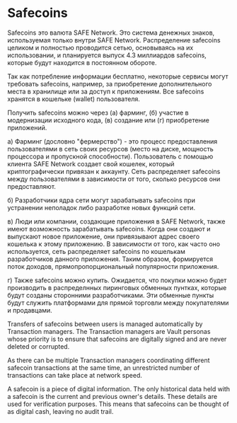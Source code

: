 # Safecoins
Safecoins это валюта SAFE Network. Это система денежных знаков, используемая только внутри SAFE Network. Распределение safecoins целиком и полностью проводится сетью, основываясь на их использовании, и планируется выпуск 4.3 миллиардов safecoins, которые будут находится в постоянном обороте.

Так как потребление информации бесплатно, некоторые сервисы могут требовать safecoins, например, за приобретение дополнительного места в хранилище или за доступ к приложениям. Все safecoins хранятся в кошельке (wallet) пользователя.

Получить safecoins можно через (а) фарминг, (б) участие в модернизации исходного кода, (в) создание или (г) приобретение приложений.

a) Фарминг (дословно "фермерство") - это процесс предоставления пользователями в сеть своих ресурсов (место на диске, мощность процессора и пропускной способности). Пользователь с помощью клиента SAFE Network создает свой кошелек, который криптографически привязан к аккаунту. Сеть распределяет safecoins между пользователями в зависимости от того, сколько ресурсов они предоставляют.

б) Разработчики ядра сети могут зарабатывать safecoins при устранении неполадок либо разработке новых функций сети.

в) Люди или компании, создающие приложения в SAFE Network, также имеют возможность зарабатывать safecoins. Когда они создают и выпускают новое приложение, они привязывают адрес своего кошелька к этому приложению. В зависимости от того, как часто оно используется, сеть распределяет safecoins по кошелькам разработчиков данного приложения. Таким образом, формируется поток доходов, прямопропорциональный популярности приложения.

г) Также safecoins можно купить. Ожидается, что покупки можно будет производить в распределнных пиринговых обменных пунтках, которые будут созданы сторонними разработчиками. Эти обменные пункты будут служить платформами для прямой торговли между покупателями и продавцами.

Transfers of safecoins between users is managed automatically by Transaction managers. The Transaction managers are Vault personas whose priority is to ensure that safecoins are digitally signed and are never deleted or corrupted.

As there can be multiple Transaction managers coordinating different safecoin transactions at the same time, an unrestricted number of transactions can take place at network speed.

A safecoin is a piece of digital information. The only historical data held with a safecoin is the current and previous owner's details. These details are used for verification purposes. This means that safecoins can be thought of as digital cash, leaving no audit trail.




